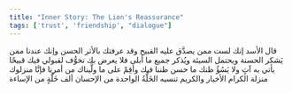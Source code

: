 ```yaml
---
title: "Inner Story: The Lion's Reassurance"
tags: ['trust', 'friendship', "dialogue"]
---
```


 قال الأسد إنك لست ممن يصدَّق عليه القبيح وقد عرفتك بالأثر الحسن وإنك عندنا ممن يَشكر الحسنة ويحتمل السيئة ويُذكر جميع ما أبلى فلا يعرض بك تخوُّف لقبولي فيك قبيحًا يأتي به آتٍ ولا يَسُؤُ ظنك ما حسن ظننا فيك وأقِمْ على ما ولَّيناك من أمرنا فإنَّا منزلوك منزلة الكرام الأخيار والكريم تنسيه الخَلَّةُ الواحدة من الإحسان ألف خَلَّةٍ من الإساءة
